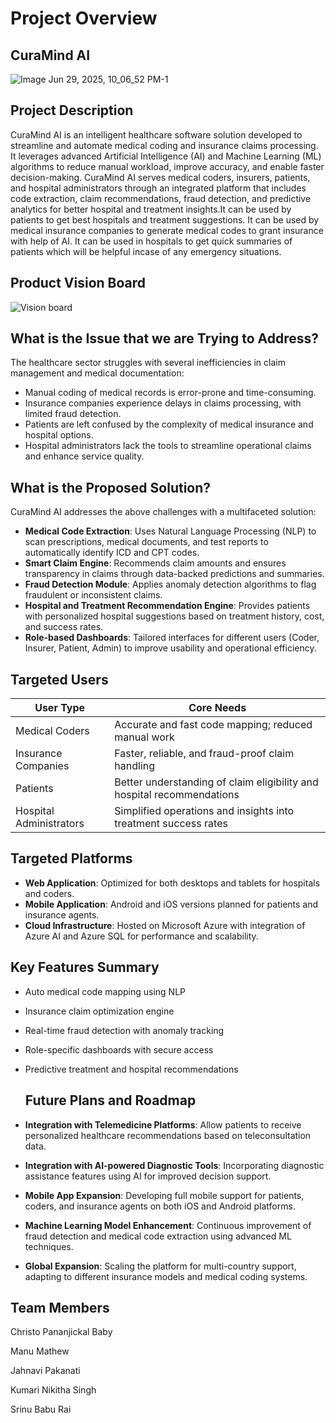 # Project Overview #

## CuraMind AI



   ![Image Jun 29, 2025, 10_06_52 PM-1](https://github.com/user-attachments/assets/69498df2-181c-4b59-9205-598817e945da)



## Project Description
CuraMind AI is an intelligent healthcare software solution developed to streamline and automate medical coding and insurance claims processing. It leverages advanced Artificial Intelligence (AI) and Machine Learning (ML) algorithms to reduce manual workload, improve accuracy, and enable faster decision-making. CuraMind AI serves medical coders, insurers, patients, and hospital administrators through an integrated platform that includes code extraction, claim recommendations, fraud detection, and predictive analytics for better hospital and treatment insights.It can be used by patients to get best hospitals and treatment suggestions. It can be used by medical insurance companies to generate medical codes to grant insurance with help of AI. It can be used in hospitals to get quick summaries of patients which will be helpful incase of any emergency situations. 

## Product Vision Board


![Vision board](https://github.com/user-attachments/assets/3cbdff77-e6b1-48c8-acc7-f1495b135c9c)


## What is the Issue that we are Trying to Address?
The healthcare sector struggles with several inefficiencies in claim management and medical documentation:
- Manual coding of medical records is error-prone and time-consuming.
- Insurance companies experience delays in claims processing, with limited fraud detection.
- Patients are left confused by the complexity of medical insurance and hospital options.
- Hospital administrators lack the tools to streamline operational claims and enhance service quality.

## What is the Proposed Solution?
CuraMind AI addresses the above challenges with a multifaceted solution:
- **Medical Code Extraction**: Uses Natural Language Processing (NLP) to scan prescriptions, medical documents, and test reports to automatically identify ICD and CPT codes.
- **Smart Claim Engine**: Recommends claim amounts and ensures transparency in claims through data-backed predictions and summaries.
- **Fraud Detection Module**: Applies anomaly detection algorithms to flag fraudulent or inconsistent claims.
- **Hospital and Treatment Recommendation Engine**: Provides patients with personalized hospital suggestions based on treatment history, cost, and success rates.
- **Role-based Dashboards**: Tailored interfaces for different users (Coder, Insurer, Patient, Admin) to improve usability and operational efficiency.

## Targeted Users
| User Type            | Core Needs                                                            |
|----------------------|------------------------------------------------------------------------|
| Medical Coders        | Accurate and fast code mapping; reduced manual work                  |
| Insurance Companies   | Faster, reliable, and fraud-proof claim handling                     |
| Patients              | Better understanding of claim eligibility and hospital recommendations|
| Hospital Administrators| Simplified operations and insights into treatment success rates     |

## Targeted Platforms
- **Web Application**: Optimized for both desktops and tablets for hospitals and coders.
- **Mobile Application**: Android and iOS versions planned for patients and insurance agents.
- **Cloud Infrastructure**: Hosted on Microsoft Azure with integration of Azure AI and Azure SQL for performance and scalability.

## Key Features Summary
- Auto medical code mapping using NLP
- Insurance claim optimization engine
- Real-time fraud detection with anomaly tracking
- Role-specific dashboards with secure access
- Predictive treatment and hospital recommendations

  ## Future Plans and Roadmap
- **Integration with Telemedicine Platforms**: Allow patients to receive personalized healthcare recommendations based on teleconsultation data.
- **Integration with AI-powered Diagnostic Tools**: Incorporating diagnostic assistance features using AI for improved decision support.
- **Mobile App Expansion**: Developing full mobile support for patients, coders, and insurance agents on both iOS and Android platforms.
- **Machine Learning Model Enhancement**: Continuous improvement of fraud detection and medical code extraction using advanced ML techniques.
- **Global Expansion**: Scaling the platform for multi-country support, adapting to different insurance models and medical coding systems.


## Team Members

Christo Pananjickal Baby

Manu Mathew

Jahnavi Pakanati

Kumari Nikitha Singh

Srinu Babu Rai 






